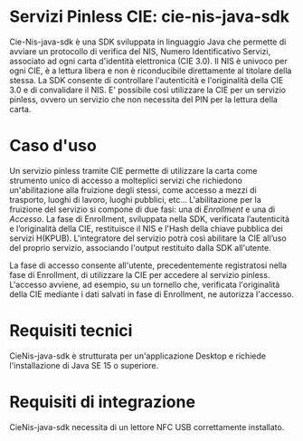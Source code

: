 # Servizi Pinless CIE: cie-nis-java-sdk
Cie-Nis-java-sdk è una SDK sviluppata in linguaggio Java che permette di avviare un protocollo di verifica del NIS, Numero Identificativo Servizi, associato ad ogni carta d'identità elettronica (CIE 3.0). Il NIS è univoco per ogni CIE, è a lettura libera e non è riconducibile direttamente al titolare della stessa. La SDK consente di controllare l'autenticità e l'originalità della CIE 3.0 e di convalidare il NIS. E' possibile così utilizzare la CIE per un servizio pinless, ovvero un servizio che non necessita del PIN per la lettura della carta.

# Caso d'uso
Un servizio pinless tramite CIE permette di utilizzare la carta come strumento unico di accesso a molteplici servizi che richiedono un'abilitazione alla fruizione degli stessi, come accesso a mezzi di trasporto, luoghi di lavoro, luoghi pubblici, etc...
L'abilitazione per la fruizione del servizio si compone di due fasi: una di *Enrollment* e una di *Accesso*.
La fase di Enrollment, sviluppata nella SDK, verificata l’autenticità e l’originalità della CIE, restituisce il NIS e l'Hash della chiave pubblica dei servizi H(KPUB). L'integratore del servizio potrà così abilitare la CIE all’uso del proprio servizio, associando l'output restituito dalla SDK all'utente.

La fase di accesso consente all'utente, precedentemente registratosi nella fase di Enrollment, di utilizzare la CIE per accedere al servizio pinless. L'accesso avviene, ad esempio, su un tornello che, verificata l'originalità della CIE mediante i dati salvati in fase di Enrollment, ne autorizza l'accesso.

# Requisiti tecnici
CieNis-java-sdk è strutturata per un'applicazione Desktop e richiede l'installazione di Java SE 15 o superiore.

# Requisiti di integrazione
CieNis-java-sdk necessita di un lettore NFC USB correttamente installato.